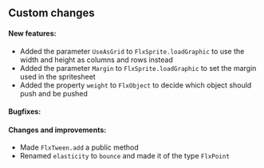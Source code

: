 Custom changes
------------------------------
#### New features:
- Added the parameter `UseAsGrid` to `FlxSprite.loadGraphic` to use the width and height as columns and rows instead
- Added the parameter `Margin` to `FlxSprite.loadGraphic` to set the margin used in the spritesheet
- Added the property `weight` to `FlxObject` to decide which object should push and be pushed

#### Bugfixes:

#### Changes and improvements:
- Made `FlxTween.add` a public method
- Renamed `elasticity` to `bounce` and made it of the type `FlxPoint`
